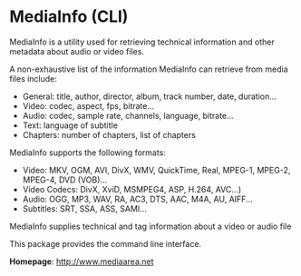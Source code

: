 MediaInfo (CLI)
===============

MediaInfo is a utility used for retrieving technical information and other
metadata about audio or video files.

A non-exhaustive list of the information MediaInfo can retrieve from media files include:
 * General: title, author, director, album, track number, date, duration...
 * Video: codec, aspect, fps, bitrate...
 * Audio: codec, sample rate, channels, language, bitrate...
 * Text: language of subtitle
 * Chapters: number of chapters, list of chapters

MediaInfo supports the following formats:
 * Video: MKV, OGM, AVI, DivX, WMV, QuickTime, Real, MPEG-1, MPEG-2, MPEG-4, DVD (VOB)...
 * Video Codecs: DivX, XviD, MSMPEG4, ASP, H.264, AVC...)
 * Audio: OGG, MP3, WAV, RA, AC3, DTS, AAC, M4A, AU, AIFF...
 * Subtitles: SRT, SSA, ASS, SAMI...

MediaInfo supplies technical and tag information about a video or audio file

This package provides the command line interface.


**Homepage**: http://www.mediaarea.net

